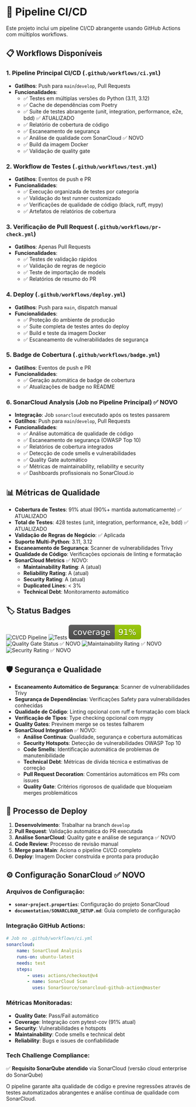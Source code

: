 # 🚀 Pipeline CI/CD

Este projeto inclui um pipeline CI/CD abrangente usando GitHub Actions com múltiplos workflows.

## 📋 Workflows Disponíveis

### 1. **Pipeline Principal CI/CD** (`.github/workflows/ci.yml`)

-   **Gatilhos**: Push para `main`/`develop`, Pull Requests
-   **Funcionalidades**:
    -   ✅ Testes em múltiplas versões do Python (3.11, 3.12)
    -   ✅ Cache de dependências com Poetry
    -   ✅ Suite de testes abrangente (unit, integration, performance, e2e, bdd) ✅ ATUALIZADO
    -   ✅ Relatório de cobertura de código
    -   ✅ Escaneamento de segurança
    -   ✅ Análise de qualidade com SonarCloud ✅ NOVO
    -   ✅ Build da imagem Docker
    -   ✅ Validação de quality gate

### 2. **Workflow de Testes** (`.github/workflows/test.yml`)

-   **Gatilhos**: Eventos de push e PR
-   **Funcionalidades**:
    -   ✅ Execução organizada de testes por categoria
    -   ✅ Validação do test runner customizado
    -   ✅ Verificações de qualidade de código (black, ruff, mypy)
    -   ✅ Artefatos de relatórios de cobertura

### 3. **Verificação de Pull Request** (`.github/workflows/pr-check.yml`)

-   **Gatilhos**: Apenas Pull Requests
-   **Funcionalidades**:
    -   ✅ Testes de validação rápidos
    -   ✅ Validação de regras de negócio
    -   ✅ Teste de importação de models
    -   ✅ Relatórios de resumo do PR

### 4. **Deploy** (`.github/workflows/deploy.yml`)

-   **Gatilhos**: Push para `main`, dispatch manual
-   **Funcionalidades**:
    -   ✅ Proteção do ambiente de produção
    -   ✅ Suite completa de testes antes do deploy
    -   ✅ Build e teste da imagem Docker
    -   ✅ Escaneamento de vulnerabilidades de segurança

### 5. **Badge de Cobertura** (`.github/workflows/badge.yml`)

-   **Gatilhos**: Eventos de push e PR
-   **Funcionalidades**:
    -   ✅ Geração automática de badge de cobertura
    -   ✅ Atualizações de badge no README

### 6. **SonarCloud Analysis** (Job no Pipeline Principal) ✅ NOVO

-   **Integração**: Job `sonarcloud` executado após os testes passarem
-   **Gatilhos**: Push para `main`/`develop`, Pull Requests
-   **Funcionalidades**:
    -   ✅ Análise automática de qualidade de código
    -   ✅ Escaneamento de segurança (OWASP Top 10)
    -   ✅ Relatórios de cobertura integrados
    -   ✅ Detecção de code smells e vulnerabilidades
    -   ✅ Quality Gate automático
    -   ✅ Métricas de maintainability, reliability e security
    -   ✅ Dashboards profissionais no SonarCloud.io

## 📊 Métricas de Qualidade

-   **Cobertura de Testes**: 91% atual (90%+ mantida automaticamente) ✅ ATUALIZADO
-   **Total de Testes**: 428 testes (unit, integration, performance, e2e, bdd) ✅ ATUALIZADO
-   **Validação de Regras de Negócio**: ✅ Aplicada
-   **Suporte Multi-Python**: 3.11, 3.12
-   **Escaneamento de Segurança**: Scanner de vulnerabilidades Trivy
-   **Qualidade de Código**: Verificações opcionais de linting e formatação
-   **SonarCloud Metrics** ✅ NOVO:
    -   **Maintainability Rating**: A (atual)
    -   **Reliability Rating**: A (atual)
    -   **Security Rating**: A (atual)
    -   **Duplicated Lines**: < 3%
    -   **Technical Debt**: Monitoramento automático

## 🏷️ Status Badges

![CI/CD Pipeline](https://github.com/ju-c-lopes/microservico-acompanhamento/actions/workflows/ci.yml/badge.svg)
![Tests](https://github.com/ju-c-lopes/microservico-acompanhamento/actions/workflows/test.yml/badge.svg)
![Coverage](coverage.svg)
![Quality Gate Status](https://sonarcloud.io/api/project_badges/measure?project=ju-c-lopes_microservico-acompanhamento&metric=alert_status) ✅ NOVO
![Maintainability Rating](https://sonarcloud.io/api/project_badges/measure?project=ju-c-lopes_microservico-acompanhamento&metric=sqale_rating) ✅ NOVO
![Security Rating](https://sonarcloud.io/api/project_badges/measure?project=ju-c-lopes_microservico-acompanhamento&metric=security_rating) ✅ NOVO

## 🛡️ Segurança e Qualidade

-   **Escaneamento Automático de Segurança**: Scanner de vulnerabilidades Trivy
-   **Segurança de Dependências**: Verificações Safety para vulnerabilidades conhecidas
-   **Qualidade de Código**: Linting opcional com ruff e formatação com black
-   **Verificação de Tipos**: Type checking opcional com mypy
-   **Quality Gates**: Previnem merge se os testes falharem
-   **SonarCloud Integration** ✅ NOVO:
    -   **Análise Contínua**: Qualidade, segurança e cobertura automáticas
    -   **Security Hotspots**: Detecção de vulnerabilidades OWASP Top 10
    -   **Code Smells**: Identificação automática de problemas de manutenibilidade
    -   **Technical Debt**: Métricas de dívida técnica e estimativas de correção
    -   **Pull Request Decoration**: Comentários automáticos em PRs com issues
    -   **Quality Gate**: Critérios rigorosos de qualidade que bloqueiam merges problemáticos

## 🚀 Processo de Deploy

1. **Desenvolvimento**: Trabalhar na branch `develop`
2. **Pull Request**: Validação automática do PR executada
3. **Análise SonarCloud**: Quality gate e análise de segurança ✅ NOVO
4. **Code Review**: Processo de revisão manual
5. **Merge para Main**: Aciona o pipeline CI/CD completo
6. **Deploy**: Imagem Docker construída e pronta para produção

## ⚙️ Configuração SonarCloud ✅ NOVO

### **Arquivos de Configuração:**

-   **`sonar-project.properties`**: Configuração do projeto SonarCloud
-   **`documentation/SONARCLOUD_SETUP.md`**: Guia completo de configuração

### **Integração GitHub Actions:**

```yaml
# Job no .github/workflows/ci.yml
sonarcloud:
    name: SonarCloud Analysis
    runs-on: ubuntu-latest
    needs: test
    steps:
        - uses: actions/checkout@v4
        - name: SonarCloud Scan
          uses: SonarSource/sonarcloud-github-action@master
```

### **Métricas Monitoradas:**

-   **Quality Gate**: Pass/Fail automático
-   **Coverage**: Integração com pytest-cov (91% atual)
-   **Security**: Vulnerabilidades e hotspots
-   **Maintainability**: Code smells e technical debt
-   **Reliability**: Bugs e issues de confiabilidade

### **Tech Challenge Compliance:**

✅ **Requisito SonarQube atendido** via SonarCloud (versão cloud enterprise do SonarQube)

O pipeline garante alta qualidade de código e previne regressões através de testes automatizados abrangentes e análise contínua de qualidade com SonarCloud.

